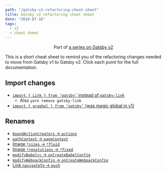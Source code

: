 ```yaml
---
path: "/gatsby-v2-refactoring-cheat-sheet"
title: Gatsby v2 refactoring cheat sheet
date: "2018-07-16"
tags:
  - v2
  - cheat sheet
---
```

<span style="text-align: center; display: block;">Part of [a series on Gatsby v2](/gatsby-v2)</span>

This is a short cheat sheet to remind you of the refactoring changes needed to move from Gatsby v1 to Gatsby v2. Click each point for the full documentation.

## Import changes

* [`import { Link } from ‘gatsby’` instead of `gatsby-link`](https://next.gatsbyjs.org/docs/migrating-from-v1-to-v2/#import-link-from-gatsby)
  - Also `yarn remove gatsby-link`
* [`import { graphql } from ‘gatsby’` (was magic global in v1)](https://next.gatsbyjs.org/docs/migrating-from-v1-to-v2/#import-graphql-from-gatsby)

## Renames

* [`boundActionCreators` -> `actions`](https://next.gatsbyjs.org/docs/migrating-from-v1-to-v2/#rename-boundactioncreators-to-actions)
* [`pathContext` -> `pageContext`](https://next.gatsbyjs.org/docs/migrating-from-v1-to-v2/#rename-pathcontext-to-pagecontext)
* [Image `*sizes` -> `*fluid`](https://next.gatsbyjs.org/docs/migrating-from-v1-to-v2/#rename-responsive-image-queries)
* [Image `*resolutions` -> `*fixed`](https://next.gatsbyjs.org/docs/migrating-from-v1-to-v2/#rename-responsive-image-queries)
* [`modifyBabelrc` -> `onCreateBabelConfig`](https://next.gatsbyjs.org/docs/migrating-from-v1-to-v2/#change-modifybabelrc-to-oncreatebabelconfig)
* [`modifyWebpackConfig` -> `onCreateWebpackConfig`](https://next.gatsbyjs.org/docs/migrating-from-v1-to-v2/#change-modifywebpackconfig-to-oncreatewebpackconfig)
* [Link `navigateTo` -> `push`](https://next.gatsbyjs.org/docs/migrating-from-v1-to-v2/#change-navigateto-to-push)
